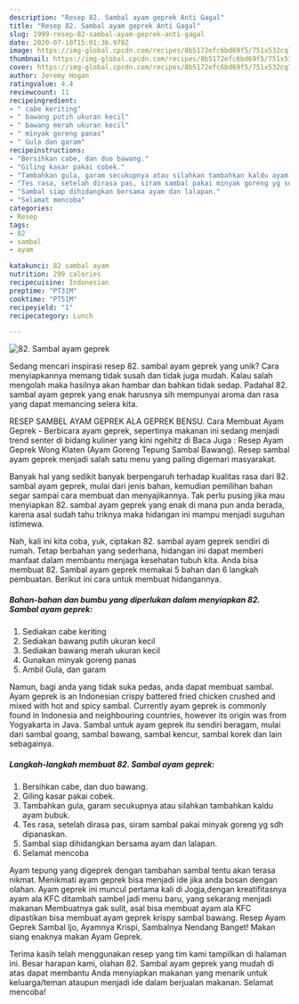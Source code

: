 ```yaml
---
description: "Resep 82. Sambal ayam geprek Anti Gagal"
title: "Resep 82. Sambal ayam geprek Anti Gagal"
slug: 1999-resep-82-sambal-ayam-geprek-anti-gagal
date: 2020-07-10T15:01:36.978Z
image: https://img-global.cpcdn.com/recipes/8b5172efc6bd69f5/751x532cq70/82-sambal-ayam-geprek-foto-resep-utama.jpg
thumbnail: https://img-global.cpcdn.com/recipes/8b5172efc6bd69f5/751x532cq70/82-sambal-ayam-geprek-foto-resep-utama.jpg
cover: https://img-global.cpcdn.com/recipes/8b5172efc6bd69f5/751x532cq70/82-sambal-ayam-geprek-foto-resep-utama.jpg
author: Jeremy Hogan
ratingvalue: 4.4
reviewcount: 11
recipeingredient:
- " cabe keriting"
- " bawang putih ukuran kecil"
- " bawang merah ukuran kecil"
- " minyak goreng panas"
- " Gula dan garam"
recipeinstructions:
- "Bersihkan cabe, dan duo bawang."
- "Giling kasar pakai cobek."
- "Tambahkan gula, garam secukupnya atau silahkan tambahkan kaldu ayam bubuk."
- "Tes rasa, setelah dirasa pas, siram sambal pakai minyak goreng yg sdh dipanaskan."
- "Sambal siap dihidangkan bersama ayam dan lalapan."
- "Selamat mencoba"
categories:
- Resep
tags:
- 82
- sambal
- ayam

katakunci: 82 sambal ayam 
nutrition: 299 calories
recipecuisine: Indonesian
preptime: "PT31M"
cooktime: "PT51M"
recipeyield: "1"
recipecategory: Lunch

---
```



![82. Sambal ayam geprek](https://img-global.cpcdn.com/recipes/8b5172efc6bd69f5/751x532cq70/82-sambal-ayam-geprek-foto-resep-utama.jpg)

Sedang mencari inspirasi resep 82. sambal ayam geprek yang unik? Cara menyiapkannya memang tidak susah dan tidak juga mudah. Kalau salah mengolah maka hasilnya akan hambar dan bahkan tidak sedap. Padahal 82. sambal ayam geprek yang enak harusnya sih mempunyai aroma dan rasa yang dapat memancing selera kita.

RESEP SAMBEL AYAM GEPREK ALA GEPREK BENSU. Cara Membuat Ayam Geprek - Berbicara ayam geprek, sepertinya makanan ini sedang menjadi trend senter di bidang kuliner yang kini ngehitz di Baca Juga : Resep Ayam Geprek Wong Klaten (Ayam Goreng Tepung Sambal Bawang). Resep sambal ayam geprek menjadi salah satu menu yang paling digemari masyarakat.

Banyak hal yang sedikit banyak berpengaruh terhadap kualitas rasa dari 82. sambal ayam geprek, mulai dari jenis bahan, kemudian pemilihan bahan segar sampai cara membuat dan menyajikannya. Tak perlu pusing jika mau menyiapkan 82. sambal ayam geprek yang enak di mana pun anda berada, karena asal sudah tahu triknya maka hidangan ini mampu menjadi suguhan istimewa.


Nah, kali ini kita coba, yuk, ciptakan 82. sambal ayam geprek sendiri di rumah. Tetap berbahan yang sederhana, hidangan ini dapat memberi manfaat dalam membantu menjaga kesehatan tubuh kita. Anda bisa membuat 82. Sambal ayam geprek memakai 5 bahan dan 6 langkah pembuatan. Berikut ini cara untuk membuat hidangannya.

<!--inarticleads1-->

##### Bahan-bahan dan bumbu yang diperlukan dalam menyiapkan 82. Sambal ayam geprek:

1. Sediakan  cabe keriting
1. Sediakan  bawang putih ukuran kecil
1. Sediakan  bawang merah ukuran kecil
1. Gunakan  minyak goreng panas
1. Ambil  Gula, dan garam


Namun, bagi anda yang tidak suka pedas, anda dapat membuat sambal. Ayam geprek is an Indonesian crispy battered fried chicken crushed and mixed with hot and spicy sambal. Currently ayam geprek is commonly found in Indonesia and neighbouring countries, however its origin was from Yogyakarta in Java. Sambal untuk ayam geprek itu sendiri beragam, mulai dari sambal goang, sambal bawang, sambal kencur, sambal korek dan lain sebagainya. 

<!--inarticleads2-->

##### Langkah-langkah membuat 82. Sambal ayam geprek:

1. Bersihkan cabe, dan duo bawang.
1. Giling kasar pakai cobek.
1. Tambahkan gula, garam secukupnya atau silahkan tambahkan kaldu ayam bubuk.
1. Tes rasa, setelah dirasa pas, siram sambal pakai minyak goreng yg sdh dipanaskan.
1. Sambal siap dihidangkan bersama ayam dan lalapan.
1. Selamat mencoba


Ayam tepung yang digeprek dengan tambahan sambal tentu akan terasa nikmat. Menikmati ayam geprek bisa menjadi ide jika anda bosan dengan olahan. Ayam geprek ini muncul pertama kali di Jogja,dengan kreatifitasnya ayam ala KFC ditambah sambel jadi menu baru, yang sekarang menjadi makanan Membuatnya gak sulit, asal bisa membuat ayam ala KFC dipastikan bisa membuat ayam geprek krispy sambal bawang. Resep Ayam Geprek Sambal Ijo, Ayamnya Krispi, Sambalnya Nendang Banget! Makan siang enaknya makan Ayam Geprek. 

Terima kasih telah menggunakan resep yang tim kami tampilkan di halaman ini. Besar harapan kami, olahan 82. Sambal ayam geprek yang mudah di atas dapat membantu Anda menyiapkan makanan yang menarik untuk keluarga/teman ataupun menjadi ide dalam berjualan makanan. Selamat mencoba!
